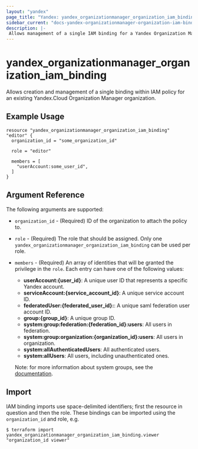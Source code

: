 ```yaml
---
layout: "yandex"
page_title: "Yandex: yandex_organizationmanager_organization_iam_binding"
sidebar_current: "docs-yandex-organizationmanager-organization-iam-binding"
description: |-
 Allows management of a single IAM binding for a Yandex Organization Manager organization.
---
```


# yandex\_organizationmanager\_organization\_iam\_binding

Allows creation and management of a single binding within IAM policy for
an existing Yandex.Cloud Organization Manager organization.

## Example Usage

```hcl
resource "yandex_organizationmanager_organization_iam_binding" "editor" {
  organization_id = "some_organization_id"

  role = "editor"

  members = [
    "userAccount:some_user_id",
  ]
}
```

## Argument Reference

The following arguments are supported:

* `organization_id` - (Required) ID of the organization to attach the policy to.

* `role` - (Required) The role that should be assigned. Only one
    `yandex_organizationmanager_organization_iam_binding` can be used per role.

* `members` - (Required) An array of identities that will be granted the privilege in the `role`.
  Each entry can have one of the following values:
  * **userAccount:{user_id}**: A unique user ID that represents a specific Yandex account.
  * **serviceAccount:{service_account_id}**: A unique service account ID.
  * **federatedUser:{federated_user_id}:**: A unique saml federation user account ID.
  * **group:{group_id}**: A unique group ID.
  * **system:group:federation:{federation_id}:users**: All users in federation.
  * **system:group:organization:{organization_id}:users**: All users in organization.
  * **system:allAuthenticatedUsers**: All authenticated users. 
  * **system:allUsers**: All users, including unauthenticated ones.

  Note: for more information about system groups, see the [documentation](https://cloud.yandex.com/docs/iam/concepts/access-control/system-group).

## Import

IAM binding imports use space-delimited identifiers; first the resource in question and then the role.
These bindings can be imported using the `organization_id` and role, e.g.

```
$ terraform import yandex_organizationmanager_organization_iam_binding.viewer "organization_id viewer"
```
